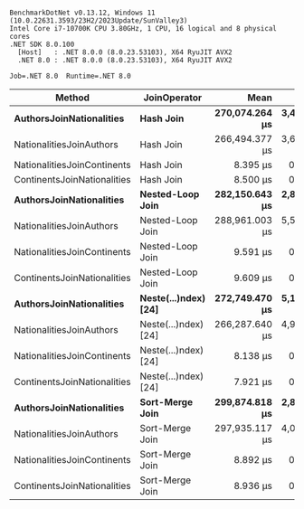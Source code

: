```

BenchmarkDotNet v0.13.12, Windows 11 (10.0.22631.3593/23H2/2023Update/SunValley3)
Intel Core i7-10700K CPU 3.80GHz, 1 CPU, 16 logical and 8 physical cores
.NET SDK 8.0.100
  [Host]   : .NET 8.0.0 (8.0.23.53103), X64 RyuJIT AVX2
  .NET 8.0 : .NET 8.0.0 (8.0.23.53103), X64 RyuJIT AVX2

Job=.NET 8.0  Runtime=.NET 8.0  

```
| Method                      | JoinOperator         | Mean           | Error         | StdDev        |
|---------------------------- |--------------------- |---------------:|--------------:|--------------:|
| **AuthorsJoinNationalities**    | **Hash Join**            | **270,074.264 μs** | **3,407.4636 μs** | **3,020.6277 μs** |
| NationalitiesJoinAuthors    | Hash Join            | 266,494.377 μs | 3,659.1195 μs | 3,422.7427 μs |
| NationalitiesJoinContinents | Hash Join            |       8.395 μs |     0.0400 μs |     0.0375 μs |
| ContinentsJoinNationalities | Hash Join            |       8.500 μs |     0.0347 μs |     0.0325 μs |
| **AuthorsJoinNationalities**    | **Nested-Loop Join**     | **282,150.643 μs** | **2,864.8665 μs** | **2,679.7979 μs** |
| NationalitiesJoinAuthors    | Nested-Loop Join     | 288,961.003 μs | 5,578.2953 μs | 5,478.6319 μs |
| NationalitiesJoinContinents | Nested-Loop Join     |       9.591 μs |     0.0267 μs |     0.0236 μs |
| ContinentsJoinNationalities | Nested-Loop Join     |       9.609 μs |     0.0515 μs |     0.0482 μs |
| **AuthorsJoinNationalities**    | **Neste(...)ndex) [24]** | **272,749.470 μs** | **5,144.7354 μs** | **4,812.3887 μs** |
| NationalitiesJoinAuthors    | Neste(...)ndex) [24] | 266,287.640 μs | 4,990.4101 μs | 4,668.0327 μs |
| NationalitiesJoinContinents | Neste(...)ndex) [24] |       8.138 μs |     0.0419 μs |     0.0350 μs |
| ContinentsJoinNationalities | Neste(...)ndex) [24] |       7.921 μs |     0.0446 μs |     0.0396 μs |
| **AuthorsJoinNationalities**    | **Sort-Merge Join**      | **299,874.818 μs** | **2,888.6548 μs** | **2,560.7173 μs** |
| NationalitiesJoinAuthors    | Sort-Merge Join      | 297,935.117 μs | 4,079.2884 μs | 3,815.7689 μs |
| NationalitiesJoinContinents | Sort-Merge Join      |       8.892 μs |     0.0273 μs |     0.0255 μs |
| ContinentsJoinNationalities | Sort-Merge Join      |       8.936 μs |     0.0457 μs |     0.0427 μs |
